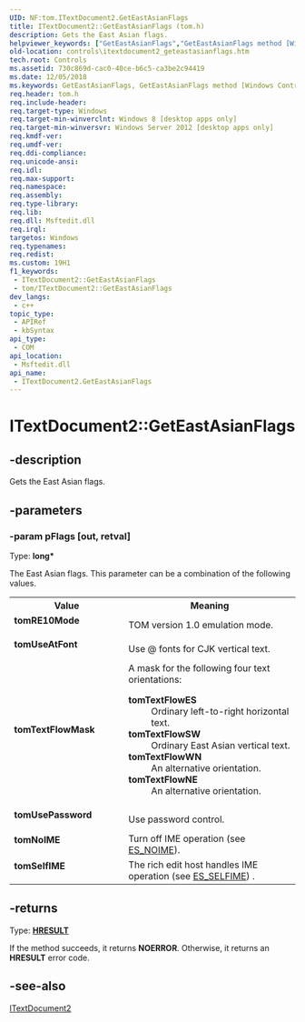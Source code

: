 ```yaml
---
UID: NF:tom.ITextDocument2.GetEastAsianFlags
title: ITextDocument2::GetEastAsianFlags (tom.h)
description: Gets the East Asian flags.
helpviewer_keywords: ["GetEastAsianFlags","GetEastAsianFlags method [Windows Controls]","GetEastAsianFlags method [Windows Controls]","ITextDocument2 interface","ITextDocument2 interface [Windows Controls]","GetEastAsianFlags method","ITextDocument2.GetEastAsianFlags","ITextDocument2::GetEastAsianFlags","controls.itextdocument2_geteastasianflags","tom/ITextDocument2::GetEastAsianFlags","tomNoIME","tomRE10Mode","tomSelfIME","tomTextFlowMask","tomUseAtFont","tomUsePassword"]
old-location: controls\itextdocument2_geteastasianflags.htm
tech.root: Controls
ms.assetid: 730c869d-cac0-40ce-b6c5-ca3be2c94419
ms.date: 12/05/2018
ms.keywords: GetEastAsianFlags, GetEastAsianFlags method [Windows Controls], GetEastAsianFlags method [Windows Controls],ITextDocument2 interface, ITextDocument2 interface [Windows Controls],GetEastAsianFlags method, ITextDocument2.GetEastAsianFlags, ITextDocument2::GetEastAsianFlags, controls.itextdocument2_geteastasianflags, tom/ITextDocument2::GetEastAsianFlags, tomNoIME, tomRE10Mode, tomSelfIME, tomTextFlowMask, tomUseAtFont, tomUsePassword
req.header: tom.h
req.include-header: 
req.target-type: Windows
req.target-min-winverclnt: Windows 8 [desktop apps only]
req.target-min-winversvr: Windows Server 2012 [desktop apps only]
req.kmdf-ver: 
req.umdf-ver: 
req.ddi-compliance: 
req.unicode-ansi: 
req.idl: 
req.max-support: 
req.namespace: 
req.assembly: 
req.type-library: 
req.lib: 
req.dll: Msftedit.dll
req.irql: 
targetos: Windows
req.typenames: 
req.redist: 
ms.custom: 19H1
f1_keywords:
 - ITextDocument2::GetEastAsianFlags
 - tom/ITextDocument2::GetEastAsianFlags
dev_langs:
 - c++
topic_type:
 - APIRef
 - kbSyntax
api_type:
 - COM
api_location:
 - Msftedit.dll
api_name:
 - ITextDocument2.GetEastAsianFlags
---
```


# ITextDocument2::GetEastAsianFlags


## -description

Gets the East Asian flags.

## -parameters

### -param pFlags [out, retval]

Type: <b>long*</b>

The East Asian flags. This parameter can be a combination of the following values.

<table>
<tr>
<th>Value</th>
<th>Meaning</th>
</tr>
<tr>
<td width="40%"><a id="tomRE10Mode"></a><a id="tomre10mode"></a><a id="TOMRE10MODE"></a><dl>
<dt><b>tomRE10Mode</b></dt>
</dl>
</td>
<td width="60%">
TOM version 1.0 emulation mode.

</td>
</tr>
<tr>
<td width="40%"><a id="tomUseAtFont"></a><a id="tomuseatfont"></a><a id="TOMUSEATFONT"></a><dl>
<dt><b>tomUseAtFont</b></dt>
</dl>
</td>
<td width="60%">
Use @ fonts for CJK vertical text.

</td>
</tr>
<tr>
<td width="40%"><a id="tomTextFlowMask"></a><a id="tomtextflowmask"></a><a id="TOMTEXTFLOWMASK"></a><dl>
<dt><b>tomTextFlowMask</b></dt>
</dl>
</td>
<td width="60%">
A mask for the following four text orientations:

<dl>
<dt><b>tomTextFlowES</b></dt>
<dd>
Ordinary left-to-right horizontal text.

</dd>
<dt><b>tomTextFlowSW</b></dt>
<dd>
Ordinary East Asian vertical text.

</dd>
<dt><b>tomTextFlowWN</b></dt>
<dd>
An alternative orientation.

</dd>
<dt><b>tomTextFlowNE</b></dt>
<dd>
An alternative orientation.

</dd>
</dl>
</td>
</tr>
<tr>
<td width="40%"><a id="tomUsePassword"></a><a id="tomusepassword"></a><a id="TOMUSEPASSWORD"></a><dl>
<dt><b>tomUsePassword</b></dt>
</dl>
</td>
<td width="60%">
Use password control.

</td>
</tr>
<tr>
<td width="40%"><a id="tomNoIME"></a><a id="tomnoime"></a><a id="TOMNOIME"></a><dl>
<dt><b>tomNoIME</b></dt>
</dl>
</td>
<td width="60%">
Turn off IME operation (see <a href="https://docs.microsoft.com/windows/desktop/Controls/rich-edit-control-styles">ES_NOIME</a>).

</td>
</tr>
<tr>
<td width="40%"><a id="tomSelfIME"></a><a id="tomselfime"></a><a id="TOMSELFIME"></a><dl>
<dt><b>tomSelfIME</b></dt>
</dl>
</td>
<td width="60%">
The rich edit host handles IME operation (see <a href="https://docs.microsoft.com/windows/desktop/Controls/rich-edit-control-styles">ES_SELFIME</a>) .

</td>
</tr>
</table>

## -returns

Type: <b><a href="https://docs.microsoft.com/windows/desktop/WinProg/windows-data-types">HRESULT</a></b>

If the method succeeds, it returns <b>NOERROR</b>. Otherwise, it returns an <b>HRESULT</b> error code.

## -see-also

<a href="https://docs.microsoft.com/windows/desktop/api/tom/nn-tom-itextdocument2">ITextDocument2</a>

